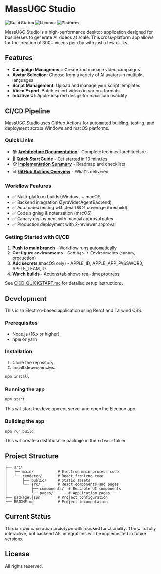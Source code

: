 # MassUGC Studio

![Build Status](https://github.com/YOUR_ORG/MassUGC-Studio/actions/workflows/build-and-deploy.yml/badge.svg)
![License](https://img.shields.io/badge/license-ISC-blue.svg)
![Platform](https://img.shields.io/badge/platform-Windows%20%7C%20macOS-lightgrey.svg)

MassUGC Studio is a high-performance desktop application designed for businesses to generate AI videos at scale. This cross-platform app allows for the creation of 300+ videos per day with just a few clicks.

## Features

- **Campaign Management**: Create and manage video campaigns
- **Avatar Selection**: Choose from a variety of AI avatars in multiple languages
- **Script Management**: Upload and manage your script templates
- **Video Export**: Batch export videos in various formats
- **Intuitive UI**: Apple-inspired design for maximum usability

## CI/CD Pipeline

MassUGC Studio uses GitHub Actions for automated building, testing, and deployment across Windows and macOS platforms.

### Quick Links

- 📚 **[Architecture Documentation](docs/cicd-architecture.md)** - Complete technical architecture
- 🚀 **[Quick Start Guide](docs/CICD_QUICKSTART.md)** - Get started in 10 minutes
- 📋 **[Implementation Summary](docs/CICD_IMPLEMENTATION_SUMMARY.md)** - Roadmap and checklists
- 📊 **[GitHub Actions Overview](GITHUB_ACTIONS_OVERVIEW.md)** - What's delivered

### Workflow Features

- ✅ Multi-platform builds (Windows + macOS)
- ✅ Backend integration (ZyraVideoAgentBackend)
- ✅ Automated testing with Jest (80% coverage threshold)
- ✅ Code signing & notarization (macOS)
- ✅ Canary deployment with manual approval gates
- ✅ Production deployment with 2-reviewer approval

### Getting Started with CI/CD

1. **Push to main branch** - Workflow runs automatically
2. **Configure environments** - Settings → Environments (canary, production)
3. **Add secrets** (macOS only) - APPLE_ID, APPLE_APP_PASSWORD, APPLE_TEAM_ID
4. **Watch builds** - Actions tab shows real-time progress

See [CICD_QUICKSTART.md](docs/CICD_QUICKSTART.md) for detailed setup instructions.

## Development

This is an Electron-based application using React and Tailwind CSS.

### Prerequisites

- Node.js (16.x or higher)
- npm or yarn

### Installation

1. Clone the repository
2. Install dependencies:

```bash
npm install
```

### Running the app

```bash
npm start
```

This will start the development server and open the Electron app.

### Building the app

```bash
npm run build
```

This will create a distributable package in the `release` folder.

## Project Structure

```
├── src/
│   ├── main/           # Electron main process code
│   └── renderer/       # React frontend code
│       ├── public/     # Static assets
│       └── src/        # React components and pages
│           ├── components/  # Reusable UI components
│           └── pages/       # Application pages
├── package.json        # Project configuration
└── README.md           # Project documentation
```

## Current Status

This is a demonstration prototype with mocked functionality. The UI is fully interactive, but backend API integrations will be implemented in future versions.

## License

All rights reserved. 